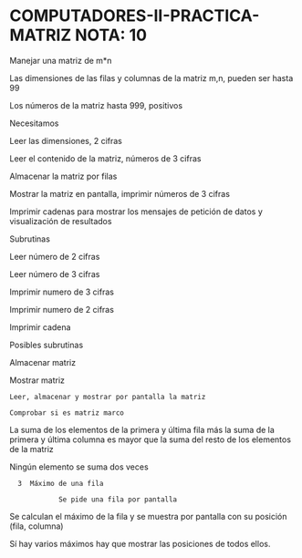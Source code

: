 # COMPUTADORES-II-PRACTICA-MATRIZ NOTA: 10
Manejar una matriz de m*n

Las dimensiones de las filas y columnas de la matriz m,n, pueden ser hasta 99

Los números de la matriz hasta 999, positivos

Necesitamos

Leer las dimensiones, 2 cifras

Leer el contenido de la matriz, números de 3 cifras

Almacenar la matriz por filas

Mostrar la matriz en pantalla, imprimir números de 3 cifras

Imprimir cadenas para mostrar los mensajes de petición de datos y visualización de resultados

Subrutinas

Leer número de 2 cifras

Leer número de 3 cifras

Imprimir numero de 3 cifras

Imprimir numero de 2 cifras

Imprimir cadena

Posibles subrutinas

Almacenar matriz

Mostrar matriz

    Leer, almacenar y mostrar por pantalla la matriz

    Comprobar si es matriz marco

La suma de los elementos de la primera y última fila más la suma de la primera y última columna es mayor que la suma del resto de los elementos de la matriz

Ningún elemento se suma dos veces

      3  Máximo de una fila

                Se pide una fila por pantalla

Se calculan el máximo de la fila y se muestra por pantalla con su posición (fila, columna)

Sí hay varios máximos hay que mostrar las posiciones de todos ellos.
